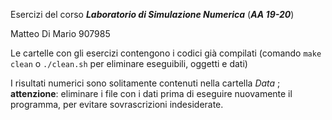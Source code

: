 Esercizi del corso ***Laboratorio di Simulazione Numerica*** (***AA 19-20***)

Matteo Di Mario 907985

Le cartelle con gli esercizi contengono i codici già compilati (comando `make clean` o `./clean.sh` per eliminare eseguibili, oggetti e dati) 

I risultati numerici sono solitamente contenuti nella cartella *Data* ; **attenzione**: eliminare i file con i dati prima di eseguire nuovamente il programma, per evitare sovrascrizioni indesiderate.
